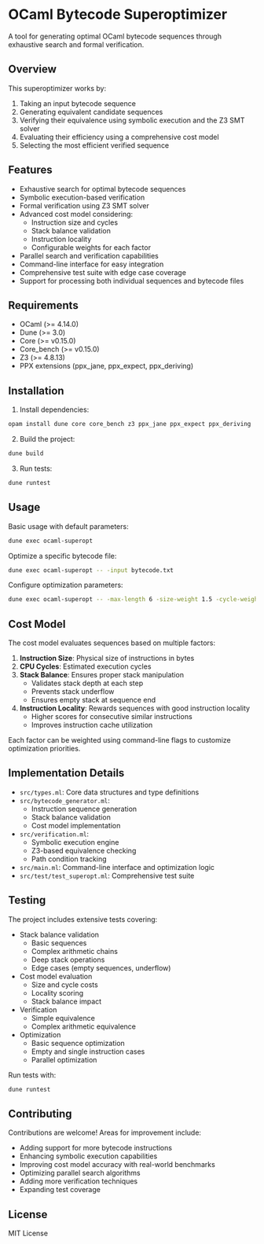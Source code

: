 # OCaml Bytecode Superoptimizer

A tool for generating optimal OCaml bytecode sequences through exhaustive search and formal verification.

## Overview

This superoptimizer works by:
1. Taking an input bytecode sequence
2. Generating equivalent candidate sequences
3. Verifying their equivalence using symbolic execution and the Z3 SMT solver
4. Evaluating their efficiency using a comprehensive cost model
5. Selecting the most efficient verified sequence

## Features

- Exhaustive search for optimal bytecode sequences
- Symbolic execution-based verification
- Formal verification using Z3 SMT solver
- Advanced cost model considering:
  - Instruction size and cycles
  - Stack balance validation
  - Instruction locality
  - Configurable weights for each factor
- Parallel search and verification capabilities
- Command-line interface for easy integration
- Comprehensive test suite with edge case coverage
- Support for processing both individual sequences and bytecode files

## Requirements

- OCaml (>= 4.14.0)
- Dune (>= 3.0)
- Core (>= v0.15.0)
- Core_bench (>= v0.15.0)
- Z3 (>= 4.8.13)
- PPX extensions (ppx_jane, ppx_expect, ppx_deriving)

## Installation

1. Install dependencies:
```bash
opam install dune core core_bench z3 ppx_jane ppx_expect ppx_deriving
```

2. Build the project:
```bash
dune build
```

3. Run tests:
```bash
dune runtest
```

## Usage

Basic usage with default parameters:
```bash
dune exec ocaml-superopt
```

Optimize a specific bytecode file:
```bash
dune exec ocaml-superopt -- -input bytecode.txt
```

Configure optimization parameters:
```bash
dune exec ocaml-superopt -- -max-length 6 -size-weight 1.5 -cycle-weight 2.0 -stack-weight 1.0 -locality-weight 1.0
```

## Cost Model

The cost model evaluates sequences based on multiple factors:

1. **Instruction Size**: Physical size of instructions in bytes
2. **CPU Cycles**: Estimated execution cycles
3. **Stack Balance**: Ensures proper stack manipulation
   - Validates stack depth at each step
   - Prevents stack underflow
   - Ensures empty stack at sequence end
4. **Instruction Locality**: Rewards sequences with good instruction locality
   - Higher scores for consecutive similar instructions
   - Improves instruction cache utilization

Each factor can be weighted using command-line flags to customize optimization priorities.

## Implementation Details

- `src/types.ml`: Core data structures and type definitions
- `src/bytecode_generator.ml`: 
  - Instruction sequence generation
  - Stack balance validation
  - Cost model implementation
- `src/verification.ml`: 
  - Symbolic execution engine
  - Z3-based equivalence checking
  - Path condition tracking
- `src/main.ml`: Command-line interface and optimization logic
- `src/test/test_superopt.ml`: Comprehensive test suite

## Testing

The project includes extensive tests covering:
- Stack balance validation
  - Basic sequences
  - Complex arithmetic chains
  - Deep stack operations
  - Edge cases (empty sequences, underflow)
- Cost model evaluation
  - Size and cycle costs
  - Locality scoring
  - Stack balance impact
- Verification
  - Simple equivalence
  - Complex arithmetic equivalence
- Optimization
  - Basic sequence optimization
  - Empty and single instruction cases
  - Parallel optimization

Run tests with:
```bash
dune runtest
```

## Contributing

Contributions are welcome! Areas for improvement include:
- Adding support for more bytecode instructions
- Enhancing symbolic execution capabilities
- Improving cost model accuracy with real-world benchmarks
- Optimizing parallel search algorithms
- Adding more verification techniques
- Expanding test coverage

## License

MIT License
